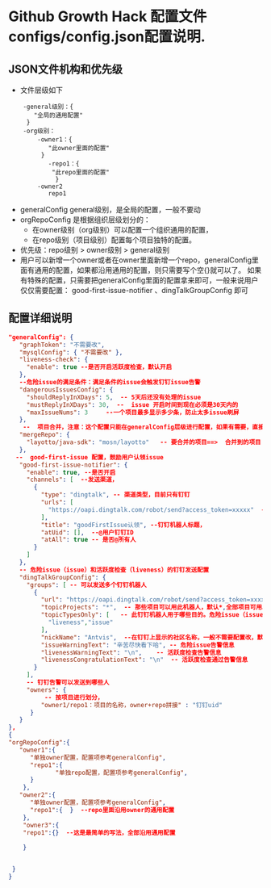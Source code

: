 # Github Growth Hack 配置文件configs/config.json配置说明.

## JSON文件机构和优先级

- 文件层级如下
``` 
    -general级别：{
       "全局的通用配置"
     }
    -org级别：
        -owner1：{
           "此owner里面的配置"
         }
           -repo1：{
            "此repo里面的配置"
             }
        -owner2
           repo1
 ``` 
- generalConfig general级别，是全局的配置，一般不要动
- orgRepoConfig 是根据组织层级划分的：
    - 在owner级别（org级别）可以配置一个组织通用的配置，
    - 在repo级别（项目级别）配置每个项目独特的配置。
- 优先级：repo级别 > owner级别  > general级别
- 用户可以新增一个owner或者在owner里面新增一个repo，generalConfig里面有通用的配置，如果都沿用通用的配置，则只需要写个空{}就可以了。
  如果有特殊的配置，只需要把generalConfig里面的配置拿来即可，一般来说用户仅仅需要配置：
  good-first-issue-notifier 、dingTalkGroupConfig 即可

## 配置详细说明
 ``` json
"generalConfig": {
    "graphToken": "不需要改",
    "mysqlConfig": { "不需要改" },
    "liveness-check": {
      "enable": true --是否开启活跃度检查，默认开启
    },
    --危险issue的满足条件：满足条件的issue会触发钉钉issue告警
    "dangerousIssuesConfig": {
      "shouldReplyInXDays": 5,  -- 5天后还没有处理的issue
      "mustReplyInXDays": 30,  --  issue 开启时间到现在必须是30天内的
      "maxIssueNums": 3     --一个项目最多显示多少条，防止太多issue刷屏
    },
     --  项目合并，注意：这个配置只能在generalConfig层级进行配置，如果有需要，直接在这里面加即可。
    "mergeRepo": {
      "layotto/java-sdk": "mosn/layotto"   -- 要合并的项目==>  合并到的项目
    },
   --  good-first-issue 配置，鼓励用户认领issue
    "good-first-issue-notifier": {
      "enable": true, --是否开启
      "channels": [  --发送渠道，
        {
          "type": "dingtalk", -- 渠道类型，目前只有钉钉
          "urls": [
            "https://oapi.dingtalk.com/robot/send?access_token=xxxxx"  -- 钉钉机器人URL（配置钉钉机器人详见：- [如何在钉钉群里添加“项目管理机器人”](pm_bot.md)）
          ],
          "title": "goodFirstIssue认领", --钉钉机器人标题，
          "atUid": [],  --@用户钉钉ID
          "atAll": true -- 是否@所有人
        }
      ]
    },
    -- 危险issue（issue）和活跃度检查（liveness）的钉钉发送配置
    "dingTalkGroupConfig": {
      "groups": [ -- 可以发送多个钉钉机器人
        {
          "url": "https://oapi.dingtalk.com/robot/send?access_token=xxxxx", --机器人URL
          "topicProjects": "*",  -- 那些项目可以用此机器人，默认*,全部项目可用。一般不需要改
          "topicTypesOnly": [   -- 此钉钉机器人用于哪些目的。危险issue（issue）和活跃度检查（liveness）
            "liveness","issue"
          ],
          "nickName": "Antvis",  --在钉钉上显示的社区名称，一般不需要配置改，默认GitHub上的owner
          "issueWarningText": "辛苦尽快看下哈", -- 危险issue告警信息
          "livenessWarningText": "\n",    -- 活跃度检查告警信息
          "livenessCongratulationText": "\n"  -- 活跃度检查通过告警信息
        }
      ],
      -- 钉钉告警可以发送到哪些人
      "owners": {
           -- 按项目进行划分，
          "owner1/repo1：项目的名称，owner+repo拼接" : "钉钉uid"   
       }
    }
},
{
 "orgRepoConfig":{
    "owner1":{
       "单独owner配置，配置项参考generalConfig",
       "repo1":{
              "单独repo配置，配置项参考generalConfig",
       }
     },
    "owner2":{
       "单独owner配置，配置项参考generalConfig",
       "repo1":{  }  --repo里面沿用owner的通用配置
     },
     "owner3":{
     "repo1":{}  --这是最简单的写法，全部沿用通用配置
     
     }
 
 
  }
}
 ``` 
